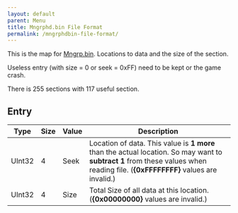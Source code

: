 ```yaml
---
layout: default
parent: Menu
title: Mngrphd.bin File Format
permalink: /mngrphdbin-file-format/
---
```


This is the map for [Mngrp.bin](../Menu_mngrp_bin). Locations to data and the size of the section.

Useless entry (with size = 0 or seek = 0xFF) need to be kept or the game crash.

There is 255 sections with 117 useful section.

## Entry

| Type   | Size | Value | Description                                                                                                                                                                    |
|--------|------|-------|--------------------------------------------------------------------------------------------------------------------------------------------------------------------------------|
| UInt32 | 4    | Seek  | Location of data. This value is **1 more** than the actual location. So may want to **subtract 1** from these values when reading file. (**{0xFFFFFFFF}** values are invalid.) |
| UInt32 | 4    | Size  | Total Size of all data at this location. (**{0x00000000}** values are invalid.)                                                                                                |
